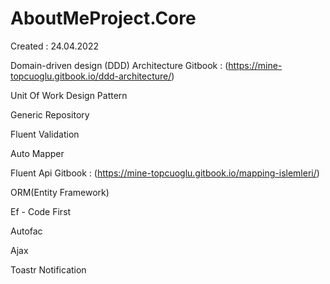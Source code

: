 # AboutMeProject.Core
Created : 24.04.2022

Domain-driven design (DDD) Architecture Gitbook : (https://mine-topcuoglu.gitbook.io/ddd-architecture/)

Unit Of  Work Design Pattern

Generic Repository

Fluent Validation

Auto Mapper

Fluent Api Gitbook : (https://mine-topcuoglu.gitbook.io/mapping-islemleri/)

ORM(Entity Framework)

Ef - Code First

Autofac

Ajax

Toastr Notification


